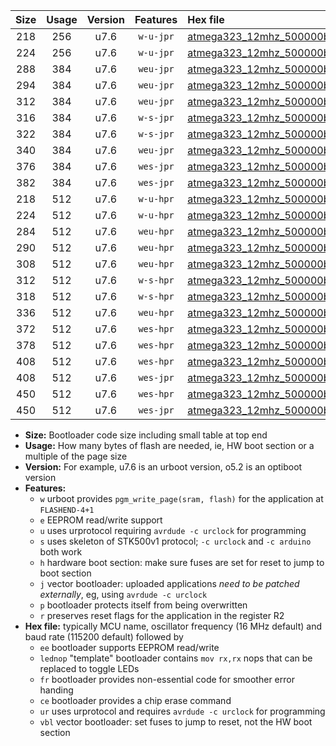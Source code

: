 |Size|Usage|Version|Features|Hex file|
|:-:|:-:|:-:|:-:|:--|
|218|256|u7.6|`w-u-jpr`|[atmega323_12mhz_500000bps_ur_vbl.hex](https://raw.githubusercontent.com/stefanrueger/urboot/main/bootloaders/atmega323/fcpu_12mhz/500000_bps/atmega323_12mhz_500000bps_ur_vbl.hex)|
|224|256|u7.6|`w-u-jpr`|[atmega323_12mhz_500000bps_lednop_ur_vbl.hex](https://raw.githubusercontent.com/stefanrueger/urboot/main/bootloaders/atmega323/fcpu_12mhz/500000_bps/atmega323_12mhz_500000bps_lednop_ur_vbl.hex)|
|288|384|u7.6|`weu-jpr`|[atmega323_12mhz_500000bps_ee_ur_vbl.hex](https://raw.githubusercontent.com/stefanrueger/urboot/main/bootloaders/atmega323/fcpu_12mhz/500000_bps/atmega323_12mhz_500000bps_ee_ur_vbl.hex)|
|294|384|u7.6|`weu-jpr`|[atmega323_12mhz_500000bps_ee_lednop_ur_vbl.hex](https://raw.githubusercontent.com/stefanrueger/urboot/main/bootloaders/atmega323/fcpu_12mhz/500000_bps/atmega323_12mhz_500000bps_ee_lednop_ur_vbl.hex)|
|312|384|u7.6|`weu-jpr`|[atmega323_12mhz_500000bps_ee_lednop_fr_ur_vbl.hex](https://raw.githubusercontent.com/stefanrueger/urboot/main/bootloaders/atmega323/fcpu_12mhz/500000_bps/atmega323_12mhz_500000bps_ee_lednop_fr_ur_vbl.hex)|
|316|384|u7.6|`w-s-jpr`|[atmega323_12mhz_500000bps_vbl.hex](https://raw.githubusercontent.com/stefanrueger/urboot/main/bootloaders/atmega323/fcpu_12mhz/500000_bps/atmega323_12mhz_500000bps_vbl.hex)|
|322|384|u7.6|`w-s-jpr`|[atmega323_12mhz_500000bps_lednop_vbl.hex](https://raw.githubusercontent.com/stefanrueger/urboot/main/bootloaders/atmega323/fcpu_12mhz/500000_bps/atmega323_12mhz_500000bps_lednop_vbl.hex)|
|340|384|u7.6|`weu-jpr`|[atmega323_12mhz_500000bps_ee_lednop_fr_ce_ur_vbl.hex](https://raw.githubusercontent.com/stefanrueger/urboot/main/bootloaders/atmega323/fcpu_12mhz/500000_bps/atmega323_12mhz_500000bps_ee_lednop_fr_ce_ur_vbl.hex)|
|376|384|u7.6|`wes-jpr`|[atmega323_12mhz_500000bps_ee_vbl.hex](https://raw.githubusercontent.com/stefanrueger/urboot/main/bootloaders/atmega323/fcpu_12mhz/500000_bps/atmega323_12mhz_500000bps_ee_vbl.hex)|
|382|384|u7.6|`wes-jpr`|[atmega323_12mhz_500000bps_ee_lednop_vbl.hex](https://raw.githubusercontent.com/stefanrueger/urboot/main/bootloaders/atmega323/fcpu_12mhz/500000_bps/atmega323_12mhz_500000bps_ee_lednop_vbl.hex)|
|218|512|u7.6|`w-u-hpr`|[atmega323_12mhz_500000bps_ur.hex](https://raw.githubusercontent.com/stefanrueger/urboot/main/bootloaders/atmega323/fcpu_12mhz/500000_bps/atmega323_12mhz_500000bps_ur.hex)|
|224|512|u7.6|`w-u-hpr`|[atmega323_12mhz_500000bps_lednop_ur.hex](https://raw.githubusercontent.com/stefanrueger/urboot/main/bootloaders/atmega323/fcpu_12mhz/500000_bps/atmega323_12mhz_500000bps_lednop_ur.hex)|
|284|512|u7.6|`weu-hpr`|[atmega323_12mhz_500000bps_ee_ur.hex](https://raw.githubusercontent.com/stefanrueger/urboot/main/bootloaders/atmega323/fcpu_12mhz/500000_bps/atmega323_12mhz_500000bps_ee_ur.hex)|
|290|512|u7.6|`weu-hpr`|[atmega323_12mhz_500000bps_ee_lednop_ur.hex](https://raw.githubusercontent.com/stefanrueger/urboot/main/bootloaders/atmega323/fcpu_12mhz/500000_bps/atmega323_12mhz_500000bps_ee_lednop_ur.hex)|
|308|512|u7.6|`weu-hpr`|[atmega323_12mhz_500000bps_ee_lednop_fr_ur.hex](https://raw.githubusercontent.com/stefanrueger/urboot/main/bootloaders/atmega323/fcpu_12mhz/500000_bps/atmega323_12mhz_500000bps_ee_lednop_fr_ur.hex)|
|312|512|u7.6|`w-s-hpr`|[atmega323_12mhz_500000bps.hex](https://raw.githubusercontent.com/stefanrueger/urboot/main/bootloaders/atmega323/fcpu_12mhz/500000_bps/atmega323_12mhz_500000bps.hex)|
|318|512|u7.6|`w-s-hpr`|[atmega323_12mhz_500000bps_lednop.hex](https://raw.githubusercontent.com/stefanrueger/urboot/main/bootloaders/atmega323/fcpu_12mhz/500000_bps/atmega323_12mhz_500000bps_lednop.hex)|
|336|512|u7.6|`weu-hpr`|[atmega323_12mhz_500000bps_ee_lednop_fr_ce_ur.hex](https://raw.githubusercontent.com/stefanrueger/urboot/main/bootloaders/atmega323/fcpu_12mhz/500000_bps/atmega323_12mhz_500000bps_ee_lednop_fr_ce_ur.hex)|
|372|512|u7.6|`wes-hpr`|[atmega323_12mhz_500000bps_ee.hex](https://raw.githubusercontent.com/stefanrueger/urboot/main/bootloaders/atmega323/fcpu_12mhz/500000_bps/atmega323_12mhz_500000bps_ee.hex)|
|378|512|u7.6|`wes-hpr`|[atmega323_12mhz_500000bps_ee_lednop.hex](https://raw.githubusercontent.com/stefanrueger/urboot/main/bootloaders/atmega323/fcpu_12mhz/500000_bps/atmega323_12mhz_500000bps_ee_lednop.hex)|
|408|512|u7.6|`wes-hpr`|[atmega323_12mhz_500000bps_ee_lednop_fr.hex](https://raw.githubusercontent.com/stefanrueger/urboot/main/bootloaders/atmega323/fcpu_12mhz/500000_bps/atmega323_12mhz_500000bps_ee_lednop_fr.hex)|
|408|512|u7.6|`wes-jpr`|[atmega323_12mhz_500000bps_ee_lednop_fr_vbl.hex](https://raw.githubusercontent.com/stefanrueger/urboot/main/bootloaders/atmega323/fcpu_12mhz/500000_bps/atmega323_12mhz_500000bps_ee_lednop_fr_vbl.hex)|
|450|512|u7.6|`wes-hpr`|[atmega323_12mhz_500000bps_ee_lednop_fr_ce.hex](https://raw.githubusercontent.com/stefanrueger/urboot/main/bootloaders/atmega323/fcpu_12mhz/500000_bps/atmega323_12mhz_500000bps_ee_lednop_fr_ce.hex)|
|450|512|u7.6|`wes-jpr`|[atmega323_12mhz_500000bps_ee_lednop_fr_ce_vbl.hex](https://raw.githubusercontent.com/stefanrueger/urboot/main/bootloaders/atmega323/fcpu_12mhz/500000_bps/atmega323_12mhz_500000bps_ee_lednop_fr_ce_vbl.hex)|

- **Size:** Bootloader code size including small table at top end
- **Usage:** How many bytes of flash are needed, ie, HW boot section or a multiple of the page size
- **Version:** For example, u7.6 is an urboot version, o5.2 is an optiboot version
- **Features:**
  + `w` urboot provides `pgm_write_page(sram, flash)` for the application at `FLASHEND-4+1`
  + `e` EEPROM read/write support
  + `u` uses urprotocol requiring `avrdude -c urclock` for programming
  + `s` uses skeleton of STK500v1 protocol; `-c urclock` and `-c arduino` both work
  + `h` hardware boot section: make sure fuses are set for reset to jump to boot section
  + `j` vector bootloader: uploaded applications *need to be patched externally*, eg, using `avrdude -c urclock`
  + `p` bootloader protects itself from being overwritten
  + `r` preserves reset flags for the application in the register R2
- **Hex file:** typically MCU name, oscillator frequency (16 MHz default) and baud rate (115200 default) followed by
  + `ee` bootloader supports EEPROM read/write
  + `lednop` "template" bootloader contains `mov rx,rx` nops that can be replaced to toggle LEDs
  + `fr` bootloader provides non-essential code for smoother error handing
  + `ce` bootloader provides a chip erase command
  + `ur` uses urprotocol and requires `avrdude -c urclock` for programming
  + `vbl` vector bootloader: set fuses to jump to reset, not the HW boot section
